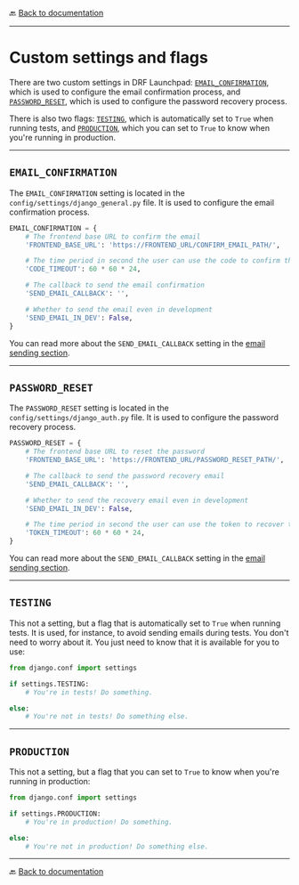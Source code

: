 🔙 [Back to documentation](./index.md)

---

# Custom settings and flags

There are two custom settings in DRF Launchpad: [`EMAIL_CONFIRMATION`](#email_confirmation), which is used to configure the email confirmation process, and [`PASSWORD_RESET`](#password_reset), which is used to configure the password recovery process.

There is also two flags: [`TESTING`](#testing), which is automatically set to `True` when running tests, and [`PRODUCTION`](#production), which you can set to `True` to know when you're running in production.

---

## `EMAIL_CONFIRMATION`

The `EMAIL_CONFIRMATION` setting is located in the `config/settings/django_general.py` file. It is used to configure the email confirmation process.

```python
EMAIL_CONFIRMATION = {
    # The frontend base URL to confirm the email
    'FRONTEND_BASE_URL': 'https://FRONTEND_URL/CONFIRM_EMAIL_PATH/',

    # The time period in second the user can use the code to confirm the email
    'CODE_TIMEOUT': 60 * 60 * 24,

    # The callback to send the email confirmation
    'SEND_EMAIL_CALLBACK': '',

    # Whether to send the email even in development
    'SEND_EMAIL_IN_DEV': False,
}
```

You can read more about the `SEND_EMAIL_CALLBACK` setting in the [email sending section](./email-sending.md#using-callbacks).

---

## `PASSWORD_RESET`

The `PASSWORD_RESET` setting is located in the `config/settings/django_auth.py` file. It is used to configure the password recovery process.

```python
PASSWORD_RESET = {
    # The frontend base URL to reset the password
    'FRONTEND_BASE_URL': 'https://FRONTEND_URL/PASSWORD_RESET_PATH/',

    # The callback to send the password recovery email
    'SEND_EMAIL_CALLBACK': '',

    # Whether to send the recovery email even in development
    'SEND_EMAIL_IN_DEV': False,

    # The time period in second the user can use the token to recover the password
    'TOKEN_TIMEOUT': 60 * 60 * 24,
}
```

You can read more about the `SEND_EMAIL_CALLBACK` setting in the [email sending section](./email-sending.md#using-callbacks).

---

## `TESTING`

This not a setting, but a flag that is automatically set to `True` when running tests. It is used, for instance, to avoid sending emails during tests. You don't need to worry about it. You just need to know that it is available for you to use:

```python
from django.conf import settings

if settings.TESTING:
    # You're in tests! Do something.

else:
    # You're not in tests! Do something else.
```

---

## `PRODUCTION`

This not a setting, but a flag that you can set to `True` to know when you're running in production:

```python
from django.conf import settings

if settings.PRODUCTION:
    # You're in production! Do something.

else:
    # You're not in production! Do something else.
```

---

🔙 [Back to documentation](./index.md)
